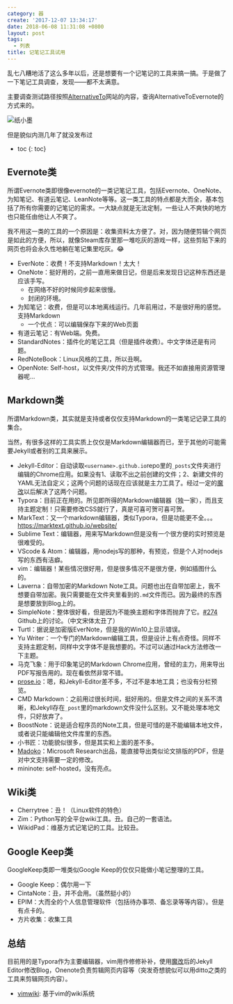 ```yaml
---
category: 器
create: '2017-12-07 13:34:17'
date: 2018-06-08 11:31:08 +0800
layout: post
tags:
  - 列表
title: 记笔记工具试用
---
```


乱七八糟地活了这么多年以后，还是想要有一个记笔记的工具来搞一搞。于是做了一下笔记工具调查，发现——都不太满意。

主要调查测试路径按照[AlternativeTo](https://alternativeto.net/software/evernote/)网站的内容，查询AlternativeToEvernote的方式来的。

![纸小墨](http://www.chole.io/assets/editor.png)

  但是貌似内测几年了就没发布过

* toc
{: toc}

## Evernote类
所谓Evernote类即很像evernote的一类记笔记工具，包括Evernote、OneNote、为知笔记、有道云笔记、LeanNote等等。这一类工具的特点都是大而全，基本包括了所有你需要的记笔记的需求。一大缺点就是无法定制，一些让人不爽快的地方也只能任由他让人不爽了。

我不用这一类的工具的一个原因是：收集资料太方便了。对，因为随便剪辑个网页是如此的方便，所以，就像Steam库存里那一堆吃灰的游戏一样，这些剪贴下来的网页也将会永久性地躺在笔记集里吃灰。:joy:

* EverNote：收费！不支持Markdown！太大！
* OneNote：挺好用的，之前一直用来做日记，但是后来发现日记这种东西还是应该手写。
  * 在网络不好的时候同步起来很慢。
  * 封闭的环境。
* 为知笔记：收费，但是可以本地离线运行。几年前用过，不是很好用的感觉。支持Markdown
  * 一个优点：可以编辑保存下来的Web页面
* 有道云笔记：有Web端。免费。
* StandardNotes：插件化的笔记工具（但是插件收费）。中文字体还是有问题。
* RedNoteBook：Linux风格的工具，所以丑啊。
* OpenNote: Self-host，以文件夹/文件的方式管理。我还不如直接用资源管理器呢...

## Markdown类
所谓Markdown类，其实就是支持或者仅仅支持Markdown的一类笔记记录工具的集合。

当然，有很多这样的工具实质上仅仅是Markdown编辑器而已，至于其他的可能需要Jekyll或者别的工具来展示。

* Jekyll-Editor：自动读取`<username>.github.io`repo里的`_posts`文件夹进行编辑的Chrome应用。如果没有1、读取不出之前创建的文件；2、新建文件的YAML无法自定义；这两个问题的话现在应该就是主力工具了。经过一定的[魔改](/blog/jekyll-editor-hack.html)以后解决了这两个问题。
* Typora：目前正在用的。所见即所得的Markdown编辑器（独一家），而且支持主题定制！只需要修改CSS就行了，真是可喜可贺可喜可贺。
* MarkText：又一个markdown编辑器，类似Typora，但是功能更不全。。。https://marktext.github.io/website/
* Sublime Text：编辑器，用来写Markdown但是没有一个很方便的实时预览是很难受的。
* VScode & Atom：编辑器，用nodejs写的那种，有预览，但是个人对nodejs写的东西有洁癖。
* vim：编辑器！某些情况很好用，但是很多情况不是很方便，例如插图什么的。
* Laverna：自带加密的Markdown Note工具。问题也出在自带加密上，我不想要自带加密。我只需要能在文件夹里看到的`.md`文件而已。因为最终的东西是想要放到Blog上的。
* SimpleNote：整体很好看，但是因为不能换主题和字体而抛弃了它。[#274](https://github.com/Automattic/simplenote-electron/issues/274) Github上的讨论。（中文宋体太丑了）
* Turtl：据说是加密版EverNote，但是我的Win10上显示错误。
* Yu Writer：一个专门的Markdown编辑工具，但是设计上有点奇怪。同样不支持主题定制，同样中文字体不是我想要的。不过可以通过Hack方法修改一下主题。
* 马克飞象：用于印象笔记的Markdown Chrome应用，曾经的主力，用来导出PDF写报告用的。现在看依然非常不错。
* [prose.io](http://prose.io/)：嗯，和Jekyll-Editor差不多，不过不是本地工具；也没有分栏预览。
* CMD Markdown：之前用过很长时间，挺好用的。但是文件之间的关系不清晰，和Jekyll存在`_post`里的markdown文件没什么区别。又不能处理本地文件，只好放弃了。
* BoostNote：说是适合程序员的Note工具，但是可惜的是不能编辑本地文件，或者说只能编辑他文件库里的东西。
* 小书匠：功能貌似很多，但是其实和上面的差不多。
* [Madoko](https://www.madoko.net/editor.html)：Microsoft Research出品，能直接导出类似论文排版的PDF，但是对中文支持需要一定的修改。
* mininote: self-hosted，没有亮点。

## Wiki类
* Cherrytree：丑！（Linux软件的特色）
* Zim：Python写的全平台wiki工具。丑。自己的一套语法。
* WikidPad：维基方式记笔记的工具。比较丑。

## Google Keep类
GoogleKeep类即一堆类似Google Keep的仅仅只能做小笔记整理的工具。

* Google Keep：偶尔用一下
* CintaNote：丑，并不会用。（虽然挺小的）
* EPIM：大而全的个人信息管理软件（包括待办事项、备忘录等等内容）。但是有点卡的。
* 方片收集：收集工具

## 总结

目前用的是Typora作为主要编辑器，vim用作修修补补，使用[魔改](/blog/jekyll-editor-hack.html)后的Jekyll Editor修改Blog，Onenote负责剪辑网页内容等（突发奇想貌似可以用ditto之类的工具来剪辑网页内容）。

- [vimwiki](https://github.com/vimwiki/vimwiki): 基于vim的wiki系统
